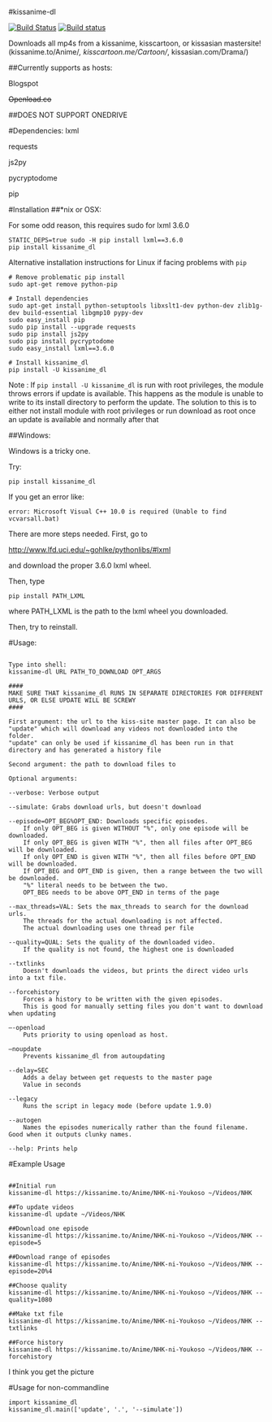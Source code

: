 #kissanime-dl

[![Build Status](https://travis-ci.org/wileyyugioh/kissanime_dl.svg?branch=master)](https://travis-ci.org/wileyyugioh/kissanime_dl)
[![Build status](https://ci.appveyor.com/api/projects/status/github/wileyyugioh/kissanime_dl?svg=true)](https://ci.appveyor.com/project/wileyyugioh/kissanime-dl)


Downloads all mp4s from a kissanime, kisscartoon, or kissasian mastersite!
(kissanime.to/Anime/*, kisscartoon.me/Cartoon/*, kissasian.com/Drama/)

##Currently supports as hosts:

Blogspot

~~Openload.co~~


##DOES NOT SUPPORT ONEDRIVE


#Dependencies:
lxml

requests

js2py

pycryptodome

pip

#Installation
##*nix or OSX:

For some odd reason, this requires sudo for lxml 3.6.0
```
STATIC_DEPS=true sudo -H pip install lxml==3.6.0
pip install kissanime_dl
```

Alternative installation instructions for Linux if facing problems with  `pip`
```
# Remove problematic pip install
sudo apt-get remove python-pip

# Install dependencies
sudo apt-get install python-setuptools libxslt1-dev python-dev zlib1g-dev build-essential libgmp10 pypy-dev
sudo easy_install pip
sudo pip install --upgrade requests
sudo pip install js2py
sudo pip install pycryptodome
sudo easy_install lxml==3.6.0

# Install kissanime_dl
pip install -U kissanime_dl
```

Note :  If  `pip install -U kissanime_dl`  is run with root privileges,
        the module throws errors if update is available. This happens
        as the module is unable to write to its install directory to
        perform the update. The solution to this is to either not
        install module with root privileges or run download as root
        once an update is available and normally after that

##Windows:

Windows is a tricky one.

Try:
```
pip install kissanime_dl
```

If you get an error like:
```
error: Microsoft Visual C++ 10.0 is required (Unable to find vcvarsall.bat)
```

There are more steps needed. First, go to

http://www.lfd.uci.edu/~gohlke/pythonlibs/#lxml

and download the proper 3.6.0 lxml wheel.

Then, type
```
pip install PATH_LXML
```
where PATH_LXML is the path to the lxml wheel you downloaded.

Then, try to reinstall.

#Usage:
```

Type into shell:
kissanime-dl URL PATH_TO_DOWNLOAD OPT_ARGS

####
MAKE SURE THAT kissanime_dl RUNS IN SEPARATE DIRECTORIES FOR DIFFERENT URLS, OR ELSE UPDATE WILL BE SCREWY
####

First argument: the url to the kiss-site master page. It can also be "update" which will download any videos not downloaded into the folder.
"update" can only be used if kissanime_dl has been run in that directory and has generated a history file

Second argument: the path to download files to

Optional arguments:

--verbose: Verbose output

--simulate: Grabs download urls, but doesn't download

--episode=OPT_BEG%OPT_END: Downloads specific episodes.
	If only OPT_BEG is given WITHOUT "%", only one episode will be downloaded.
	If only OPT_BEG is given WITH "%", then all files after OPT_BEG will be downloaded.
	If only OPT_END is given WITH "%", then all files before OPT_END will be downloaded.
	If OPT_BEG and OPT_END is given, then a range between the two will be downloaded.
	"%" literal needs to be between the two.
	OPT_BEG needs to be above OPT_END in terms of the page

--max_threads=VAL: Sets the max_threads to search for the download urls.
	The threads for the actual downloading is not affected.
	The actual downloading uses one thread per file

--quality=QUAL: Sets the quality of the downloaded video.
	If the quality is not found, the highest one is downloaded

--txtlinks
	Doesn't downloads the videos, but prints the direct video urls into a txt file.

--forcehistory
	Forces a history to be written with the given episodes.
	This is good for manually setting files you don't want to download when updating

—-openload
	Puts priority to using openload as host.

—noupdate
	Prevents kissanime_dl from autoupdating

--delay=SEC
	Adds a delay between get requests to the master page
	Value in seconds
    
--legacy
   	Runs the script in legacy mode (before update 1.9.0)
	
--autogen
	Names the episodes numerically rather than the found filename. Good when it outputs clunky names.

--help: Prints help
```


#Example Usage
```

##Initial run
kissanime-dl https://kissanime.to/Anime/NHK-ni-Youkoso ~/Videos/NHK

##To update videos
kissanime-dl update ~/Videos/NHK

##Download one episode
kissanime-dl https://kissanime.to/Anime/NHK-ni-Youkoso ~/Videos/NHK --episode=5

##Download range of episodes
kissanime-dl https://kissanime.to/Anime/NHK-ni-Youkoso ~/Videos/NHK --episode=20%4

##Choose quality
kissanime-dl https://kissanime.to/Anime/NHK-ni-Youkoso ~/Videos/NHK --quality=1080

##Make txt file
kissanime-dl https://kissanime.to/Anime/NHK-ni-Youkoso ~/Videos/NHK --txtlinks

##Force history
kissanime-dl https://kissanime.to/Anime/NHK-ni-Youkoso ~/Videos/NHK --forcehistory
```
I think you get the picture

#Usage for non-commandline
```
import kissanime_dl
kissanime_dl.main(['update', '.', '--simulate'])
```
